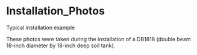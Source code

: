 # Installation_Photos
Typical installation example

These photos were taken during the installation of a DB1818 (double beam 18-inch diameter by 18-inch deep soil tank).

